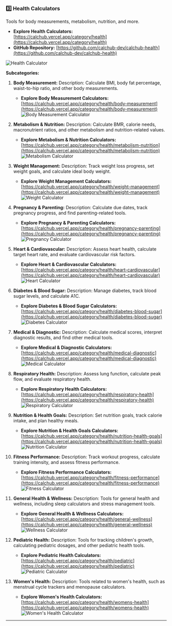 ### **3️⃣ Health Calculators**

Tools for body measurements, metabolism, nutrition, and more.

*   **Explore Health Calculators:** [https://calchub.vercel.app/category/health](https://calchub.vercel.app/category/health)
*   **GitHub Repository:** [https://github.com/calchub-dev/calchub-health](https://github.com/calchub-dev/calchub-health)

![Health Calculator](https://your-image-url.com/health.png)

**Subcategories:**

1.  **Body Measurement:**
    Description: Calculate BMI, body fat percentage, waist-to-hip ratio, and other body measurements.
    *   **Explore Body Measurement Calculators:** [https://calchub.vercel.app/category/health/body-measurement](https://calchub.vercel.app/category/health/body-measurement)
    ![Body Measurement Calculator](https://your-image-url.com/bodymeasurement.png)

2.  **Metabolism & Nutrition:**
    Description: Calculate BMR, calorie needs, macronutrient ratios, and other metabolism and nutrition-related values.
    *   **Explore Metabolism & Nutrition Calculators:** [https://calchub.vercel.app/category/health/metabolism-nutrition](https://calchub.vercel.app/category/health/metabolism-nutrition)
    ![Metabolism Calculator](https://your-image-url.com/metabolism.png)

3.  **Weight Management:**
    Description: Track weight loss progress, set weight goals, and calculate ideal body weight.
    *   **Explore Weight Management Calculators:** [https://calchub.vercel.app/category/health/weight-management](https://calchub.vercel.app/category/health/weight-management)
    ![Weight Calculator](https://your-image-url.com/weight.png)

4.  **Pregnancy & Parenting:**
    Description: Calculate due dates, track pregnancy progress, and find parenting-related tools.
    *   **Explore Pregnancy & Parenting Calculators:** [https://calchub.vercel.app/category/health/pregnancy-parenting](https://calchub.vercel.app/category/health/pregnancy-parenting)
    ![Pregnancy Calculator](https://your-image-url.com/pregnancy.png)

5.  **Heart & Cardiovascular:**
    Description: Assess heart health, calculate target heart rate, and evaluate cardiovascular risk factors.
    *   **Explore Heart & Cardiovascular Calculators:** [https://calchub.vercel.app/category/health/heart-cardiovascular](https://calchub.vercel.app/category/health/heart-cardiovascular)
    ![Heart Calculator](https://your-image-url.com/heart.png)

6.  **Diabetes & Blood Sugar:**
    Description: Manage diabetes, track blood sugar levels, and calculate A1C.
    *   **Explore Diabetes & Blood Sugar Calculators:** [https://calchub.vercel.app/category/health/diabetes-blood-sugar](https://calchub.vercel.app/category/health/diabetes-blood-sugar)
    ![Diabetes Calculator](https://your-image-url.com/diabetes.png)

7.  **Medical & Diagnostic:**
    Description: Calculate medical scores, interpret diagnostic results, and find other medical tools.
    *   **Explore Medical & Diagnostic Calculators:** [https://calchub.vercel.app/category/health/medical-diagnostic](https://calchub.vercel.app/category/health/medical-diagnostic)
    ![Medical Calculator](https://your-image-url.com/medical.png)

8.  **Respiratory Health:**
    Description: Assess lung function, calculate peak flow, and evaluate respiratory health.
    *   **Explore Respiratory Health Calculators:** [https://calchub.vercel.app/category/health/respiratory-health](https://calchub.vercel.app/category/health/respiratory-health)
    ![Respiratory Calculator](https://your-image-url.com/respiratory.png)

9.  **Nutrition & Health Goals:**
    Description: Set nutrition goals, track calorie intake, and plan healthy meals.
    *   **Explore Nutrition & Health Goals Calculators:** [https://calchub.vercel.app/category/health/nutrition-health-goals](https://calchub.vercel.app/category/health/nutrition-health-goals)
    ![Nutrition Calculator](https://your-image-url.com/nutrition.png)

10. **Fitness Performance:**
    Description: Track workout progress, calculate training intensity, and assess fitness performance.
    *   **Explore Fitness Performance Calculators:** [https://calchub.vercel.app/category/health/fitness-performance](https://calchub.vercel.app/category/health/fitness-performance)
    ![Fitness Calculator](https://your-image-url.com/fitness.png)

11. **General Health & Wellness:**
    Description: Tools for general health and wellness, including sleep calculators and stress management tools.
    *   **Explore General Health & Wellness Calculators:** [https://calchub.vercel.app/category/health/general-wellness](https://calchub.vercel.app/category/health/general-wellness)
    ![Wellness Calculator](https://your-image-url.com/wellness.png)

12. **Pediatric Health:**
    Description: Tools for tracking children's growth, calculating pediatric dosages, and other pediatric health tools.
    *   **Explore Pediatric Health Calculators:** [https://calchub.vercel.app/category/health/pediatric](https://calchub.vercel.app/category/health/pediatric)
    ![Pediatric Calculator](https://your-image-url.com/pediatric.png)

13. **Women's Health:**
    Description: Tools related to women's health, such as menstrual cycle trackers and menopause calculators.
    *   **Explore Women's Health Calculators:** [https://calchub.vercel.app/category/health/womens-health](https://calchub.vercel.app/category/health/womens-health)
    ![Women's Health Calculator](https://your-image-url.com/women.png)

---

